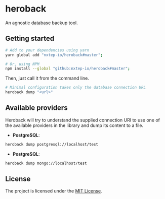 heroback
========

An agnostic database backup tool.


## Getting started

```bash
# Add to your dependencies using yarn
yarn global add "nxtep-io/heroback#master";

# Or, using NPM
npm install --global "github:nxtep-io/heroback#master";
```

Then, just call it from the command line.

```bash
# Minimal configuration takes only the database connection URL
heroback dump "<url>"
```

## Available providers

Heroback will try to understand the supplied connection URI to use one of the available providers in the library and dump its content to a file.

* **PostgreSQL**:

```bash
heroback dump postgresql://localhost/test
```

* **PostgreSQL**:

```bash
heroback dump mongo://localhost/test
```


## License

The project is licensed under the [MIT License](./LICENSE.md).
